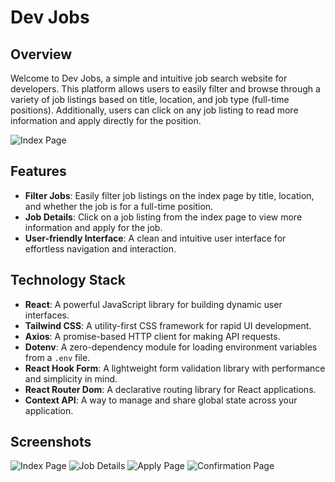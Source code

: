 # Dev Jobs

## Overview

Welcome to Dev Jobs, a simple and intuitive job search website for developers. This platform allows users to easily filter and browse through a variety of job listings based on title, location, and job type (full-time positions). Additionally, users can click on any job listing to read more information and apply directly for the position.

![Index Page](https://github.com/CocoShesh/Dev-Jobs/assets/110368170/ce0f1f91-d553-4b99-bb90-ecedaa0aa13f)



## Features

- **Filter Jobs**: Easily filter job listings on the index page by title, location, and whether the job is for a full-time position.
- **Job Details**: Click on a job listing from the index page to view more information and apply for the job.
- **User-friendly Interface**: A clean and intuitive user interface for effortless navigation and interaction.

## Technology Stack

- **React**: A powerful JavaScript library for building dynamic user interfaces.
- **Tailwind CSS**: A utility-first CSS framework for rapid UI development.
- **Axios**: A promise-based HTTP client for making API requests.
- **Dotenv**: A zero-dependency module for loading environment variables from a `.env` file.
- **React Hook Form**: A lightweight form validation library with performance and simplicity in mind.
- **React Router Dom**: A declarative routing library for React applications.
- **Context API**: A way to manage and share global state across your application.

## Screenshots

![Index Page](https://github.com/CocoShesh/Dev-Jobs/assets/110368170/ce0f1f91-d553-4b99-bb90-ecedaa0aa13f)
![Job Details](https://github.com/CocoShesh/Dev-Jobs/assets/110368170/7fb72da7-2ada-49b7-8442-bb74e3489244)
![Apply Page](https://github.com/CocoShesh/Dev-Jobs/assets/110368170/cbecc3b8-57ec-4e51-80d5-ebc7d67fd153)
![Confirmation Page](https://github.com/CocoShesh/Dev-Jobs/assets/110368170/fa909d56-8be8-4ed4-8300-175572a00ec7)
